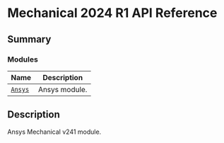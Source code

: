 # Mechanical 2024 R1 API Reference

<a id="summary"></a>

## Summary

### Modules

| Name | Description |
|----------------------------------------------------------------------|-----------------|
| [`Ansys`](Ansys/index.md#module-ansys.mechanical.stubs.v241.Ansys)   | Ansys module.   |

<a id="description"></a>

## Description

Ansys Mechanical v241 module.

<!-- !! processed by numpydoc !! -->

